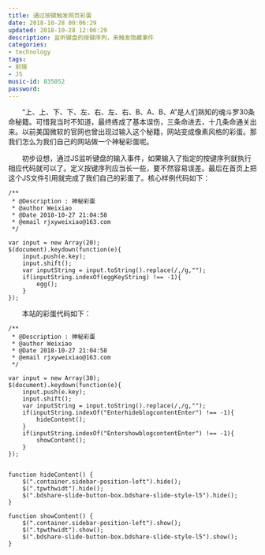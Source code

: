 ```yaml
---
title: 通过按键触发网页彩蛋
date: 2018-10-28 00:06:29
updated: 2018-10-28 12:06:29
description: 监听键盘的按键序列，来触发隐藏事件
categories: 
- technology
tags: 
- 前端
- JS
music-id: 835052
password:
---
```

　　“上、上、下、下、左、右、左、右、B、A、B、A”是人们熟知的魂斗罗30条命秘籍。可惜我当时不知道，最终练成了基本误伤，三条命进去，十几条命通关出来。以前美国微软的官网也曾出现过输入这个秘籍，网站变成像素风格的彩蛋。那我们怎么为我们自己的网站做一个神秘彩蛋呢。

　　初步设想，通过JS监听键盘的输入事件，如果输入了指定的按键序列就执行相应代码就可以了。定义按键序列应当长一些，要不然容易误差。最后在首页上把这个JS文件引用就完成了我们自己的彩蛋了。核心样例代码如下：

```
/**
 * @Description : 神秘彩蛋
 * @author Weixiao
 * @Date 2018-10-27 21:04:58
 * @email rjxyweixiao@163.com
 */

var input = new Array(20);
$(document).keydown(function(e){
    input.push(e.key);
    input.shift();
    var inputString = input.toString().replace(/,/g,"");
    if(inputString.indexOf(eggKeyString) !== -1){
        egg();
    }
});
```

　　本站的彩蛋代码如下：
```
/**
 * @Description : 神秘彩蛋
 * @author Weixiao
 * @Date 2018-10-27 21:04:58
 * @email rjxyweixiao@163.com
 */

var input = new Array(30);
$(document).keydown(function(e){
    input.push(e.key);
    input.shift();
    var inputString = input.toString().replace(/,/g,"");
    if(inputString.indexOf("EnterhideblogcontentEnter") !== -1){
        hideContent();
    }
    if(inputString.indexOf("EntershowblogcontentEnter") !== -1){
        showContent();
    }
});


function hideContent() {
    $(".container.sidebar-position-left").hide();
    $(".tpwthwidt").hide();
    $(".bdshare-slide-button-box.bdshare-slide-style-l5").hide();
}

function showContent() {
    $(".container.sidebar-position-left").show();
    $(".tpwthwidt").show();
    $(".bdshare-slide-button-box.bdshare-slide-style-l5").show();
}
```